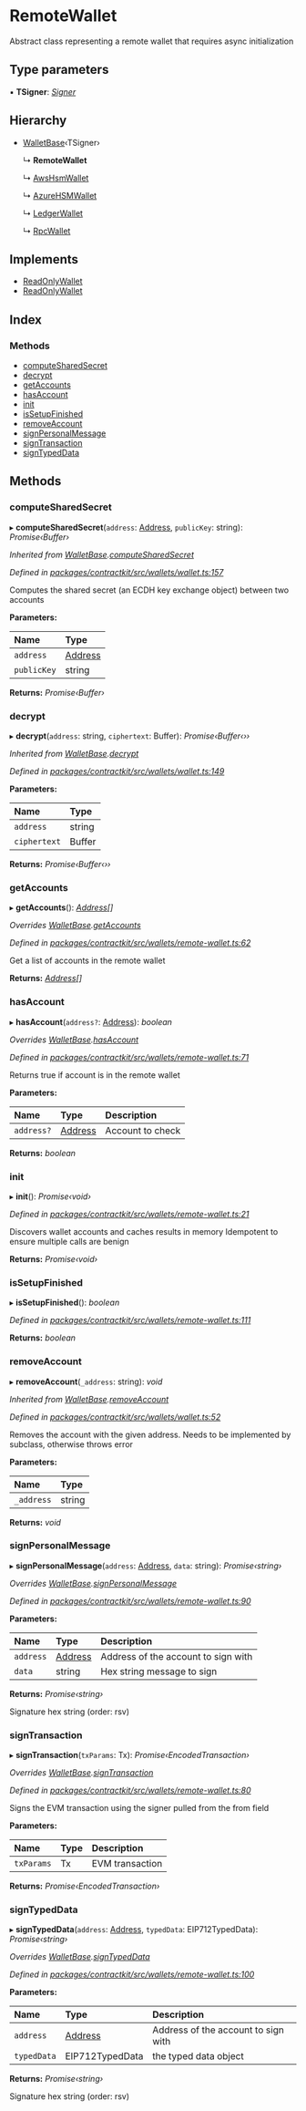 # RemoteWallet

Abstract class representing a remote wallet that requires async initialization

## Type parameters

▪ **TSigner**: [_Signer_](../interfaces/_wallets_signers_signer_.signer.md)

## Hierarchy

* [WalletBase](../classes/_wallets_wallet_.walletbase.md)‹TSigner›

  ↳ **RemoteWallet**

  ↳ [AwsHsmWallet](../classes/_wallets_aws_hsm_wallet_.awshsmwallet.md)

  ↳ [AzureHSMWallet](../classes/_wallets_azure_hsm_wallet_.azurehsmwallet.md)

  ↳ [LedgerWallet](../classes/_wallets_ledger_wallet_.ledgerwallet.md)

  ↳ [RpcWallet](../classes/_wallets_rpc_wallet_.rpcwallet.md)

## Implements

* [ReadOnlyWallet](../interfaces/_wallets_wallet_.readonlywallet.md)
* [ReadOnlyWallet](../interfaces/_wallets_wallet_.readonlywallet.md)

## Index

### Methods

* [computeSharedSecret](../classes/_wallets_remote_wallet_.remotewallet.md#computesharedsecret)
* [decrypt](../classes/_wallets_remote_wallet_.remotewallet.md#decrypt)
* [getAccounts](../classes/_wallets_remote_wallet_.remotewallet.md#getaccounts)
* [hasAccount](../classes/_wallets_remote_wallet_.remotewallet.md#hasaccount)
* [init](../classes/_wallets_remote_wallet_.remotewallet.md#init)
* [isSetupFinished](../classes/_wallets_remote_wallet_.remotewallet.md#issetupfinished)
* [removeAccount](../classes/_wallets_remote_wallet_.remotewallet.md#removeaccount)
* [signPersonalMessage](../classes/_wallets_remote_wallet_.remotewallet.md#signpersonalmessage)
* [signTransaction](../classes/_wallets_remote_wallet_.remotewallet.md#signtransaction)
* [signTypedData](../classes/_wallets_remote_wallet_.remotewallet.md#signtypeddata)

## Methods

### computeSharedSecret

▸ **computeSharedSecret**\(`address`: [Address](_base_.md#address), `publicKey`: string\): _Promise‹Buffer›_

_Inherited from_ [_WalletBase_](../classes/_wallets_wallet_.walletbase.md)_._[_computeSharedSecret_](../classes/_wallets_wallet_.walletbase.md#computesharedsecret)

_Defined in_ [_packages/contractkit/src/wallets/wallet.ts:157_](https://github.com/celo-org/celo-monorepo/blob/master/packages/contractkit/src/wallets/wallet.ts#L157)

Computes the shared secret \(an ECDH key exchange object\) between two accounts

**Parameters:**

| Name | Type |
| :--- | :--- |
| `address` | [Address](_base_.md#address) |
| `publicKey` | string |

**Returns:** _Promise‹Buffer›_

### decrypt

▸ **decrypt**\(`address`: string, `ciphertext`: Buffer\): _Promise‹Buffer‹››_

_Inherited from_ [_WalletBase_](../classes/_wallets_wallet_.walletbase.md)_._[_decrypt_](../classes/_wallets_wallet_.walletbase.md#decrypt)

_Defined in_ [_packages/contractkit/src/wallets/wallet.ts:149_](https://github.com/celo-org/celo-monorepo/blob/master/packages/contractkit/src/wallets/wallet.ts#L149)

**Parameters:**

| Name | Type |
| :--- | :--- |
| `address` | string |
| `ciphertext` | Buffer |

**Returns:** _Promise‹Buffer‹››_

### getAccounts

▸ **getAccounts**\(\): [_Address_](_base_.md#address)_\[\]_

_Overrides_ [_WalletBase_](../classes/_wallets_wallet_.walletbase.md)_._[_getAccounts_](../classes/_wallets_wallet_.walletbase.md#getaccounts)

_Defined in_ [_packages/contractkit/src/wallets/remote-wallet.ts:62_](https://github.com/celo-org/celo-monorepo/blob/master/packages/contractkit/src/wallets/remote-wallet.ts#L62)

Get a list of accounts in the remote wallet

**Returns:** [_Address_](_base_.md#address)_\[\]_

### hasAccount

▸ **hasAccount**\(`address?`: [Address](_base_.md#address)\): _boolean_

_Overrides_ [_WalletBase_](../classes/_wallets_wallet_.walletbase.md)_._[_hasAccount_](../classes/_wallets_wallet_.walletbase.md#hasaccount)

_Defined in_ [_packages/contractkit/src/wallets/remote-wallet.ts:71_](https://github.com/celo-org/celo-monorepo/blob/master/packages/contractkit/src/wallets/remote-wallet.ts#L71)

Returns true if account is in the remote wallet

**Parameters:**

| Name | Type | Description |
| :--- | :--- | :--- |
| `address?` | [Address](_base_.md#address) | Account to check |

**Returns:** _boolean_

### init

▸ **init**\(\): _Promise‹void›_

_Defined in_ [_packages/contractkit/src/wallets/remote-wallet.ts:21_](https://github.com/celo-org/celo-monorepo/blob/master/packages/contractkit/src/wallets/remote-wallet.ts#L21)

Discovers wallet accounts and caches results in memory Idempotent to ensure multiple calls are benign

**Returns:** _Promise‹void›_

### isSetupFinished

▸ **isSetupFinished**\(\): _boolean_

_Defined in_ [_packages/contractkit/src/wallets/remote-wallet.ts:111_](https://github.com/celo-org/celo-monorepo/blob/master/packages/contractkit/src/wallets/remote-wallet.ts#L111)

**Returns:** _boolean_

### removeAccount

▸ **removeAccount**\(`_address`: string\): _void_

_Inherited from_ [_WalletBase_](../classes/_wallets_wallet_.walletbase.md)_._[_removeAccount_](../classes/_wallets_wallet_.walletbase.md#removeaccount)

_Defined in_ [_packages/contractkit/src/wallets/wallet.ts:52_](https://github.com/celo-org/celo-monorepo/blob/master/packages/contractkit/src/wallets/wallet.ts#L52)

Removes the account with the given address. Needs to be implemented by subclass, otherwise throws error

**Parameters:**

| Name | Type |
| :--- | :--- |
| `_address` | string |

**Returns:** _void_

### signPersonalMessage

▸ **signPersonalMessage**\(`address`: [Address](_base_.md#address), `data`: string\): _Promise‹string›_

_Overrides_ [_WalletBase_](../classes/_wallets_wallet_.walletbase.md)_._[_signPersonalMessage_](../classes/_wallets_wallet_.walletbase.md#signpersonalmessage)

_Defined in_ [_packages/contractkit/src/wallets/remote-wallet.ts:90_](https://github.com/celo-org/celo-monorepo/blob/master/packages/contractkit/src/wallets/remote-wallet.ts#L90)

**Parameters:**

| Name | Type | Description |
| :--- | :--- | :--- |
| `address` | [Address](_base_.md#address) | Address of the account to sign with |
| `data` | string | Hex string message to sign |

**Returns:** _Promise‹string›_

Signature hex string \(order: rsv\)

### signTransaction

▸ **signTransaction**\(`txParams`: Tx\): _Promise‹EncodedTransaction›_

_Overrides_ [_WalletBase_](../classes/_wallets_wallet_.walletbase.md)_._[_signTransaction_](../classes/_wallets_wallet_.walletbase.md#signtransaction)

_Defined in_ [_packages/contractkit/src/wallets/remote-wallet.ts:80_](https://github.com/celo-org/celo-monorepo/blob/master/packages/contractkit/src/wallets/remote-wallet.ts#L80)

Signs the EVM transaction using the signer pulled from the from field

**Parameters:**

| Name | Type | Description |
| :--- | :--- | :--- |
| `txParams` | Tx | EVM transaction |

**Returns:** _Promise‹EncodedTransaction›_

### signTypedData

▸ **signTypedData**\(`address`: [Address](_base_.md#address), `typedData`: EIP712TypedData\): _Promise‹string›_

_Overrides_ [_WalletBase_](../classes/_wallets_wallet_.walletbase.md)_._[_signTypedData_](../classes/_wallets_wallet_.walletbase.md#signtypeddata)

_Defined in_ [_packages/contractkit/src/wallets/remote-wallet.ts:100_](https://github.com/celo-org/celo-monorepo/blob/master/packages/contractkit/src/wallets/remote-wallet.ts#L100)

**Parameters:**

| Name | Type | Description |
| :--- | :--- | :--- |
| `address` | [Address](_base_.md#address) | Address of the account to sign with |
| `typedData` | EIP712TypedData | the typed data object |

**Returns:** _Promise‹string›_

Signature hex string \(order: rsv\)

